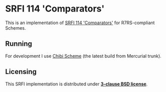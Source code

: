 # SRFI 114 'Comparators'

This is an implementation of [SRFI 114 'Comparators'](//srfi.schemers.org/srfi-114/srfi-114.html) for R7RS-compliant Schemes.

## Running

For development I use [Chibi Scheme](//code.google.com/p/chibi-scheme) (the latest build from Mercurial trunk).

## Licensing

This SRFI implementation is distributed under **[3-clause BSD license](LICENSE)**.
